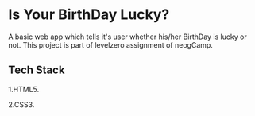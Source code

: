 
# Is Your BirthDay Lucky?

A basic web app which tells it's user whether his/her BirthDay is lucky or not.
This project is part of levelzero assignment of neogCamp. 


## Tech Stack

1.HTML5.

2.CSS3.
